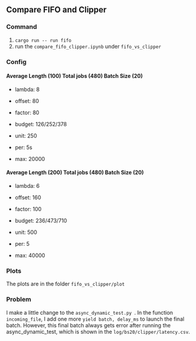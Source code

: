 ## Compare FIFO and Clipper

### Command

1. `cargo run -- run fifo `
2. run the `compare_fifo_clipper.ipynb` under `fifo_vs_clipper`

### Config

#### **Average** **Length** **(100) Total jobs (480) Batch Size (20)**

- lambda: 8

- offset: 80
- factor: 80
- budget: 126/252/378
- unit: 250
- per: 5s
- max: 20000

#### **Average** **Length** **(200) Total jobs (480) Batch Size (20)**

- lambda: 6

- offset: 160
- factor: 100
- budget: 236/473/710
- unit: 500
- per: 5
- max: 40000

### Plots
The plots are in the folder `fifo_vs_clipper/plot`

### Problem

I make a little change to the `async_dynamic_test.py `. In the function `incoming_file`, I add one more `yield batch, delay_ms` to launch the final batch. However, this final batch always gets error after running the async_dynamic_test, which is shown in the `log/bs20/clipper/latency.csv`.



